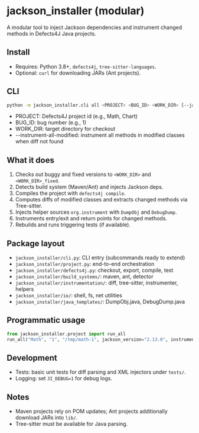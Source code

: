 # jackson_installer (modular)

A modular tool to inject Jackson dependencies and instrument changed methods in Defects4J Java projects.

## Install

- Requires: Python 3.8+, `defects4j`, `tree-sitter-languages`.
- Optional: `curl` for downloading JARs (Ant projects).

## CLI

```bash
python -m jackson_installer.cli all <PROJECT> <BUG_ID> <WORK_DIR> [--jackson-version 2.13.0] [--instrument-all-modified]
```

- PROJECT: Defects4J project id (e.g., Math, Chart)
- BUG_ID: bug number (e.g., 1)
- WORK_DIR: target directory for checkout
- --instrument-all-modified: instrument all methods in modified classes when diff not found

## What it does

1. Checks out buggy and fixed versions to `<WORK_DIR>` and `<WORK_DIR>_fixed`.
2. Detects build system (Maven/Ant) and injects Jackson deps.
3. Compiles the project with `defects4j compile`.
4. Computes diffs of modified classes and extracts changed methods via Tree-sitter.
5. Injects helper sources `org.instrument` with `DumpObj` and `DebugDump`.
6. Instruments entry/exit and return points for changed methods.
7. Rebuilds and runs triggering tests (if available).

## Package layout

- `jackson_installer/cli.py`: CLI entry (subcommands ready to extend)
- `jackson_installer/project.py`: end-to-end orchestration
- `jackson_installer/defects4j.py`: checkout, export, compile, test
- `jackson_installer/build_systems/`: maven, ant, detector
- `jackson_installer/instrumentation/`: diff, tree-sitter, instrumenter, helpers
- `jackson_installer/io/`: shell, fs, net utilities
- `jackson_installer/java_templates/`: DumpObj.java, DebugDump.java

## Programmatic usage

```python
from jackson_installer.project import run_all
run_all("Math", "1", "/tmp/math-1", jackson_version="2.13.0", instrument_all_modified=True)
```

## Development

- Tests: basic unit tests for diff parsing and XML injectors under `tests/`.
- Logging: set `JI_DEBUG=1` for debug logs.

## Notes

- Maven projects rely on POM updates; Ant projects additionally download JARs into `lib/`.
- Tree-sitter must be available for Java parsing.
